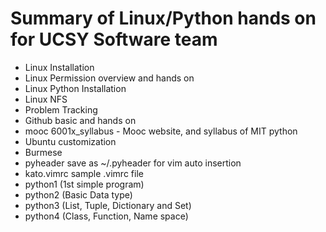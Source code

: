 # Summary of Linux/Python hands on for UCSY Software team

- Linux Installation
- Linux Permission overview and hands on
- Linux Python Installation
- Linux NFS
- Problem Tracking
- Github basic and hands on
- mooc 6001x\_syllabus - Mooc website, and syllabus of MIT python
- Ubuntu customization
- Burmese
- pyheader save as ~/.pyheader for vim auto insertion
- kato.vimrc sample .vimrc file
- python1 (1st simple program)
- python2 (Basic Data type)
- python3 (List, Tuple, Dictionary and Set)
- python4 (Class, Function, Name space)

